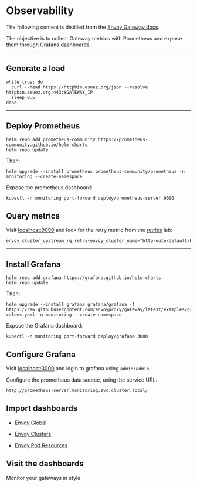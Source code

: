 # Observability

The following content is distilled from the [Envoy Gateway docs](https://gateway.envoyproxy.io/v1.0.2/tasks/observability/grafana-integration/).

The objective is to collect Gateway metrics with Prometheus and expose them through Grafana dashboards.

---

## Generate a load

```shell
while true; do
  curl --head https://httpbin.esuez.org/json --resolve httpbin.esuez.org:443:$GATEWAY_IP
  sleep 0.5
done
```

---

## Deploy Prometheus

```shell
helm repo add prometheus-community https://prometheus-community.github.io/helm-charts
helm repo update
```

Then:

```shell
helm upgrade --install prometheus prometheus-community/prometheus -n monitoring --create-namespace
```

Expose the prometheus dashboard:

```shell
kubectl -n monitoring port-forward deploy/prometheus-server 9090
```

## Query metrics

Visit [localhost:9090](http://localhost:9090) and look for the retry metric from the [retries](retries.md/#review-the-proxys-stats) lab:

```promql
envoy_cluster_upstream_rq_retry{envoy_cluster_name="httproute/default/httpbin/rule/0"}
```

---

## Install Grafana

```shell
helm repo add grafana https://grafana.github.io/helm-charts
helm repo update
```

Then:

```shell
helm upgrade --install grafana grafana/grafana -f https://raw.githubusercontent.com/envoyproxy/gateway/latest/examples/grafana/helm-values.yaml -n monitoring --create-namespace
```

Expose the Grafana dashboard:

```shell
kubectl -n monitoring port-forward deploy/grafana 3000
```

## Configure Grafana

Visit [localhost:3000](http://localhost:3000) and login to grafana using `admin:admin`.

Configure the prometheus data source, using the service URL:

```
http://prometheus-server.monitoring.svc.cluster.local/
```

## Import dashboards

- [Envoy Global](https://raw.githubusercontent.com/envoyproxy/gateway/main/charts/gateway-addons-helm/dashboards/envoy-global.json)

- [Envoy Clusters](https://raw.githubusercontent.com/envoyproxy/gateway/main/charts/gateway-addons-helm/dashboards/envoy-clusters.json)

- [Envoy Pod Resources](https://raw.githubusercontent.com/envoyproxy/gateway/main/charts/gateway-addons-helm/dashboards/envoy-pod-resource.json)

## Visit the dashboards

Monitor your gateways in style.
